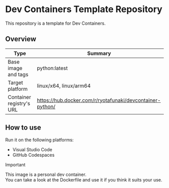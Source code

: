 # Dev Containers Template Repository

This repository is a template for Dev Containers.

## Overview

| Type | Summary |
| --- | --- |
| Base image and tags | python:latest |
| Target platform | linux/x64, linux/arm64 |
| Container registry's URL | https://hub.docker.com/r/ryotafunaki/devcontainer-python/ |

## How to use

Run it on the following platforms:
- Visual Studio Code
- GitHub Codespaces

> [!IMPORTANT]  
> This image is a personal dev container.  
> You can take a look at the Dockerfile and use it if you think it suits your use.
